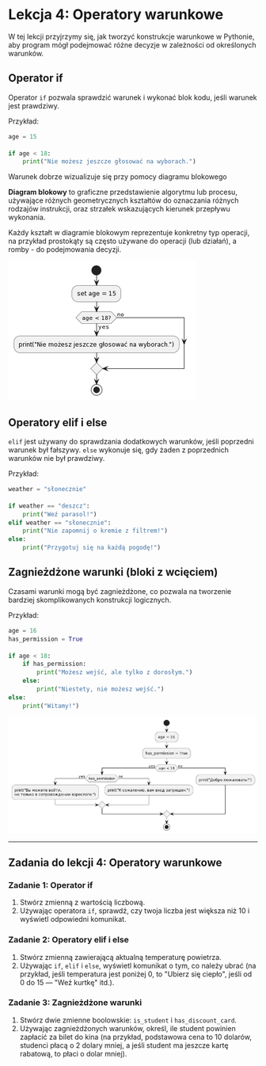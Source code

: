 # Lekcja 4: Operatory warunkowe

W tej lekcji przyjrzymy się, jak tworzyć konstrukcje warunkowe w Pythonie, aby program mógł podejmować różne decyzje w zależności od określonych warunków.

## Operator if

Operator `if` pozwala sprawdzić warunek i wykonać blok kodu, jeśli warunek jest prawdziwy.

Przykład:

```python
age = 15

if age < 18:
    print("Nie możesz jeszcze głosować na wyborach.")
```
Warunek dobrze wizualizuje się przy pomocy diagramu blokowego

**Diagram blokowy** to graficzne przedstawienie algorytmu lub procesu, 
używające różnych geometrycznych kształtów do oznaczania różnych rodzajów instrukcji, oraz strzałek wskazujących kierunek przepływu wykonania. 

Każdy kształt w diagramie blokowym reprezentuje konkretny typ operacji, na przykład prostokąty są często używane do operacji (lub działań), a romby - do podejmowania decyzji.

![obrazek](images/u4_img0.png)

## Operatory elif i else

`elif` jest używany do sprawdzania dodatkowych warunków, jeśli poprzedni warunek był fałszywy. `else` wykonuje się, gdy żaden z poprzednich warunków nie był prawdziwy.

Przykład:

```python
weather = "słonecznie"

if weather == "deszcz":
    print("Weź parasol!")
elif weather == "słonecznie":
    print("Nie zapomnij o kremie z filtrem!")
else:
    print("Przygotuj się na każdą pogodę!")
```

## Zagnieżdżone warunki (bloki z wcięciem)

Czasami warunki mogą być zagnieżdżone, co pozwala na tworzenie bardziej skomplikowanych konstrukcji logicznych.

Przykład:

```python
age = 16
has_permission = True

if age < 18:
    if has_permission:
        print("Możesz wejść, ale tylko z dorosłym.")
    else:
        print("Niestety, nie możesz wejść.")
else:
    print("Witamy!")
```

![obrazek](images/u4_img1.png)

---

## Zadania do lekcji 4: Operatory warunkowe

### Zadanie 1: Operator if

1. Stwórz zmienną z wartością liczbową.
2. Używając operatora `if`, sprawdź, czy twoja liczba jest większa niż 10 i wyświetl odpowiedni komunikat.

### Zadanie 2: Operatory elif i else

1. Stwórz zmienną zawierającą aktualną temperaturę powietrza.
2. Używając `if`, `elif` i `else`, wyświetl komunikat o tym, co należy ubrać (na przykład, jeśli temperatura jest poniżej 0, to "Ubierz się ciepło", jeśli od 0 do 15 — "Weź kurtkę" itd.).

### Zadanie 3: Zagnieżdżone warunki

1. Stwórz dwie zmienne boolowskie: `is_student` i `has_discount_card`.
2. Używając zagnieżdżonych warunków, określ, ile student powinien zapłacić za bilet do kina (na przykład, podstawowa cena to 10 dolarów, studenci płacą o 2 dolary mniej, a jeśli student ma jeszcze kartę rabatową, to płaci o dolar mniej).
